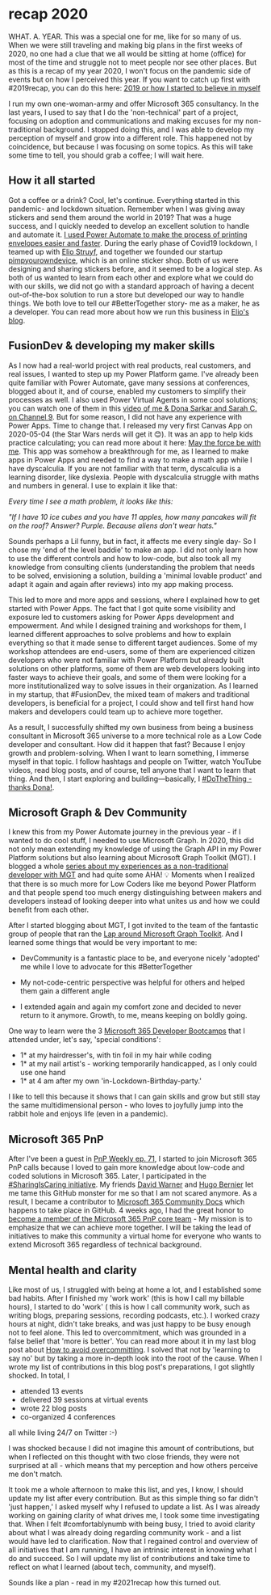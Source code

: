# recap 2020

WHAT. A. YEAR.
This was a special one for me, like for so many of us. When we were still traveling and making big plans in the first weeks of 2020, no one had a clue that we all would be sitting at home (office) for most of the time and struggle not to meet people nor see other places. But as this is a recap of my year 2020, I won't focus on the pandemic side of events but on how I perceived this year. If you want to catch up first with #2019recap, you can do this here: [2019 or how I started to believe in myself](https://m365princess.com/2019-or-how-i-started-to-believe-in-myself/)

I run my own one-woman-army and offer Microsoft 365 consultancy. In the last years, I used to say that I do the 'non-technical' part of a project, focusing on adoption and communications and making excuses for my non-traditional background. I stopped doing this, and I was able to develop my perception of myself and grow into a different role. This happened not by coincidence, but because I was focusing on some topics. As this will take some time to tell, you should grab a coffee; I will wait here.

## How it all started

Got a coffee or a drink? Cool, let's continue. Everything started in this pandemic- and lockdown situation. Remember when I was giving away stickers and send them around the world in 2019? That was a huge success, and I quickly needed to develop an excellent solution to handle and automate it. [I used Power Automate to make the process of printing envelopes easier and faster](https://m365princess.com/using-microsoft-flow-to-automate-my-process-of-sending-stickers/). During the early phase of Covid19 lockdown, I teamed up with [Elio Struyf](https://eliostruyf.com), and together we founded our startup [pimpyourowndevice](https://pimpyourowndevice.com), which is an online sticker shop. Both of us were designing and sharing stickers before, and it seemed to be a logical step. As both of us wanted to learn from each other and explore what we could do with our skills, we did not go with a standard approach of having a decent out-of-the-box solution to run a store but developed our way to handle things. We both love to tell our #BetterTogether story- me as a maker, he as a developer. You can read more about how we run this business in [Elio's blog](https://www.eliostruyf.com/running-online-store-powerplatform-azure/).

## FusionDev & developing my maker skills

As I now had a real-world project with real products, real customers, and real issues, I wanted to step up my Power Platform game. I've already been quite familiar with Power Automate, gave many sessions at conferences, blogged about it, and of course, enabled my customers to simplify their processes as well. I also used Power Virtual Agents in some cool solutions; you can watch one of them in this [video of me & Dona Sarkar and Sarah C. on Channel 9](https://channel9.msdn.com/Shows/Less-Code-More-Power/Power-up-Teams-with-Power-Virtual-Agent-with-Luise-Freese). But for some reason, I did not have any experience with Power Apps. Time to change that. I released my very first Canvas App on 2020-05-04 (the Star Wars nerds will get it 😊). It was an app to help kids practice calculating; you can read more about it here: [May the force be with me](https://m365princess.com/may-the-force-be-with-me-my-first-canvas-app-in-power-apps/). This app was somehow a breakthrough for me, as I learned to make apps in Power Apps and needed to find a way to make a math app while I have dyscalculia. If you are not familiar with that term, dyscalculia is a learning disorder, like dyslexia. People with dyscalculia struggle with maths and numbers in general. I use to explain it like that:

*Every time I see a math problem, it looks like this:*

*"If I have 10 ice cubes and you have 11 apples, how many pancakes will fit on the roof?*
*Answer? Purple. Because aliens don't wear hats."*

Sounds perhaps a Lil funny, but in fact, it affects me every single day- So I chose my 'end of the level baddie' to make an app. I did not only learn how to use the different controls and how to low-code, but also took all my knowledge from consulting clients (understanding the problem that needs to be solved, envisioning a solution, building a 'minimal lovable product' and adapt it again and again after reviews) into my app making process.

This led to more and more apps and sessions, where I explained how to get started with Power Apps. The fact that I got quite some visibility and exposure led to customers asking for Power Apps development and empowerment. And while I designed training and workshops for them, I learned different approaches to solve problems and how to explain everything so that it made sense to different target audiences. Some of my workshop attendees are end-users, some of them are experienced citizen developers who were not familiar with Power Platform but already built solutions on other platforms, some of them are web developers looking into faster ways to achieve their goals, and some of them were looking for a more institutionalized way to solve issues in their organization. As I learned in my startup, that #FusionDev, the mixed team of makers and traditional developers, is beneficial for a project, I could show and tell first hand how makers and developers could team up to achieve more together.

As a result, I successfully shifted my own business from being a business consultant in Microsoft 365 universe to a more technical role as a Low Code developer and consultant. How did it happen that fast? Because I enjoy growth and problem-solving. When I want to learn something, I immerse myself in that topic. I follow hashtags and people on Twitter, watch YouTube videos, read blog posts, and of course, tell anyone that I want to learn that thing. And then, I start exploring and building—basically, I [#DoTheThing -thanks Dona!](https://twitter.com/search?q=%40donasarkar%20%23DoTheThing&src=typed_query).

## Microsoft Graph & Dev Community

I knew this from my Power Automate journey in the previous year - if I wanted to do cool stuff, I needed to use Microsoft Graph. In 2020, this did not only mean extending my knowledge of using the Graph API in my Power Platform solutions but also learning about Microsoft Graph Toolkit (MGT). I blogged a whole [series about my experiences as a non-traditional developer with MGT](https://m365princess.com/exploring-microsoft-graph-toolkit-lap-as-non-developer/) and had quite some AHA! 💡 Moments when I realized that there is so much more for Low Coders like me beyond Power Platform and that people spend too much energy distinguishing between makers and developers instead of looking deeper into what unites us and how we could benefit from each other.

After I started blogging about MGT, I got invited to the team of the fantastic group of people that ran the [Lap around Microsoft Graph Toolkit](https://developer.microsoft.com/en-us/graph/blogs/announcing-a-lap-around-microsoft-graph-toolkit-blog-series/). And I learned some things that would be very important to me:

* DevCommunity is a fantastic place to be, and everyone nicely 'adopted' me while I love to advocate for this #BetterTogether

* My not-code-centric perspective was helpful for others and helped them gain a different angle

* I extended again and again my comfort zone and decided to never return to it anymore. Growth, to me, means keeping on boldly going.

One way to learn were the 3 [Microsoft 365 Developer Bootcamps](https://m365princess.com/m365-developer-bootcamp/) that I attended under, let's say, 'special conditions':

* 1* at my hairdresser's, with tin foil in my hair while coding
* 1* at my nail artist's - working temporarily handicapped, as I only could use one hand
* 1* at 4 am after my own 'in-Lockdown-Birthday-party.'

I like to tell this because it shows that I can gain skills and grow but still stay the same multidimensional person - who loves to joyfully jump into the rabbit hole and enjoys life (even in a pandemic).

## Microsoft 365 PnP

After I've been a guest in [PnP Weekly ep. 71](https://developer.microsoft.com/en-us/office/blogs/pnp-weekly-episode-71/), I started to join Microsoft 365 PnP calls because I loved to gain more knowledge about low-code and coded solutions in Microsoft 365. Later, I participated in the [#SharingIsCaring initiative](https://pnp.github.io/sharing-is-caring/). My friends [David Warner](https://twitter.com/DavidWarnerII) and [Hugo Bernier](https://twitter.com/bernierh) let me tame this GitHub monster for me so that I am not scared anymore. As a result, I became a contributor to [Microsoft 365 Community Docs](https://docs.microsoft.com/en-us/microsoft-365/community/) which happens to take place in GitHub. 4 weeks ago, I had the great honor to [become a member of the Microsoft 365 PnP core team](https://developer.microsoft.com/en-us/microsoft-365/blogs/new-microsoft-365-patterns-and-practices-pnp-team-members-2/) - My mission is to emphasize that we can achieve more together. I will be taking the lead of initiatives to make this community a virtual home for everyone who wants to extend Microsoft 365 regardless of technical background.

## Mental health and clarity

Like most of us, I struggled with being at home a lot, and I established some bad habits. After I finished my 'work work' (this is how I call my billable hours), I started to do 'work' ( this is how I call community work, such as writing blogs, preparing sessions, recording podcasts, etc.). I worked crazy hours at night, didn't take breaks, and was just happy to be busy enough not to feel alone. This led to overcommitment, which was grounded in a false belief that 'more is better'. You can read more about it in my last blog post about [How to avoid overcommitting](https://m365princess.com/how-to-avoid-overcommitting/). I solved that not by 'learning to say no' but by taking a more in-depth look into the root of the cause. When I wrote my list of contributions in this blog post's preparations, I got slightly shocked. In total, I

* attended 13 events
* delivered 39 sessions at virtual events
* wrote 22 blog posts
* co-organized 4 conferences

all while living 24/7 on Twitter :-)

I was shocked because I did not imagine this amount of contributions, but when I reflected on this thought with two close friends, they were not surprised at all - which means that my perception and how others perceive me don't match.

It took me a whole afternoon to make this list, and yes, I know, I should update my list after every contribution. But as this simple thing so far didn't 'just happen,' I asked myself why I refused to update a list. As I was already working on gaining clarity of what drives me, I took some time investigating that. When I felt #comfortablynumb with being busy, I tried to avoid clarity about what I was already doing regarding community work - and a list would have led to clarification. Now that I regained control and overview of all initiatives that I am running, I have an intrinsic interest in knowing what I do and succeed. So I will update my list of contributions and take time to reflect on what I learned (about tech, community, and myself). 

Sounds like a plan - read in my #2021recap how this turned out.

